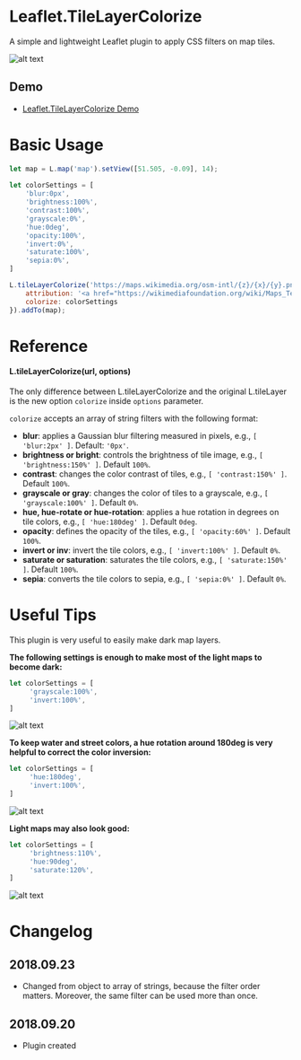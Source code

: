 # Leaflet.TileLayerColorize
A simple and lightweight Leaflet plugin to apply CSS filters on map tiles.

![alt text](https://github.com/xtk93x/Leaflet.TileLayerColorize/blob/master/samples/sidebyside.png)

## Demo
- [Leaflet.TileLayerColorize Demo](https://xtk93x.github.io/Leaflet.TileLayerColorize/)

# Basic Usage
```js
let map = L.map('map').setView([51.505, -0.09], 14);
    
let colorSettings = [
    'blur:0px',
    'brightness:100%',
    'contrast:100%',
    'grayscale:0%',
    'hue:0deg',
    'opacity:100%',
    'invert:0%',
    'saturate:100%',
    'sepia:0%',
]

L.tileLayerColorize('https://maps.wikimedia.org/osm-intl/{z}/{x}/{y}.png', {
    attribution: '<a href="https://wikimediafoundation.org/wiki/Maps_Terms_of_Use">Wikimedia</a>',
    colorize: colorSettings
}).addTo(map);
```
    
# Reference

#### L.tileLayerColorize(url, options)

The only difference between L.tileLayerColorize and the original L.tileLayer is the new option `colorize` inside `options` parameter. 

`colorize` accepts an array of string filters with the following format:
 - **blur**: applies a Gaussian blur filtering measured in pixels, e.g., `[ 'blur:2px' ]`. Default: `'0px'`.
 - **brightness or bright**: controls the brightness of tile image, e.g., `[ 'brightness:150%' ]`. Default `100%`.
 - **contrast**: changes the color contrast of tiles, e.g., `[ 'contrast:150%' ]`. Default `100%`.
 - **grayscale or gray**: changes the color of tiles to a grayscale, e.g., `[ 'grayscale:100%' ]`. Default `0%`.
 - **hue, hue-rotate or hue-rotation**: applies a hue rotation in degrees on tile colors, e.g., `[ 'hue:180deg' ]`. Default `0deg`.
 - **opacity**: defines the opacity of the tiles, e.g., `[ 'opacity:60%' ]`. Default `100%`.
 - **invert or inv**: invert the tile colors, e.g., `[ 'invert:100%' ]`. Default `0%`.
 - **saturate or saturation**: saturates the tile colors, e.g., `[ 'saturate:150%' ]`. Default `100%`.
 - **sepia**: converts the tile colors to sepia, e.g., `[ 'sepia:0%' ]`. Default `0%`.
 
# Useful Tips

This plugin is very useful to easily make dark map layers. 

**The following settings is enough to make most of the light maps to become dark:**

```js
let colorSettings = [
     'grayscale:100%',
     'invert:100%',
]
```
![alt text](https://github.com/xtk93x/Leaflet.TileLayerColorize/blob/master/samples/dark.png)

**To keep water and street colors, a hue rotation around 180deg is very helpful to correct the color inversion:**

```js
let colorSettings = [
     'hue:180deg',
     'invert:100%',
]
```
![alt text](https://github.com/xtk93x/Leaflet.TileLayerColorize/blob/master/samples/dark-colorized.png)
    
**Light maps may also look good:**

```js
let colorSettings = [
     'brightness:110%',
     'hue:90deg',
     'saturate:120%',
]
```
![alt text](https://github.com/xtk93x/Leaflet.TileLayerColorize/blob/master/samples/colorized.png)

# Changelog

## 2018.09.23
- Changed from object to array of strings, because the filter order matters. Moreover, the same filter can be used more than once.

## 2018.09.20
- Plugin created

